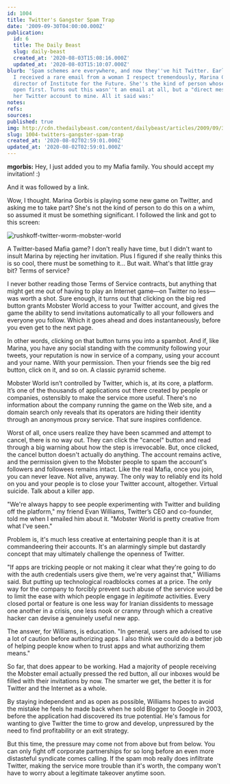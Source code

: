 ```yaml
---
id: 1004
title: Twitter's Gangster Spam Trap
date: '2009-09-30T04:00:00.000Z'
publication:
  id: 6
  title: The Daily Beast
  slug: daily-beast
  created_at: '2020-08-03T15:08:16.000Z'
  updated_at: '2020-08-03T15:10:07.000Z'
blurb: 'Spam schemes are everywhere, and now they''ve hit Twitter. Early Monday morning,
  I received a rare email from a woman I respect tremendously, Marina Gorbis, executive
  director of Institute for the Future. She''s the kind of person whose emails you
  open first. Turns out this wasn''t an email at all, but a "direct message" from
  her Twitter account to mine. All it said was:'
notes: 
refs: 
sources: 
published: true
img: http://cdn.thedailybeast.com/content/dailybeast/articles/2009/09/30/a-tweet-you-cant-refuse/_jcr_content/body/image_1.img.503.jpg/1337256000000.cached.jpg
slug: 1004-twitters-gangster-spam-trap
created_at: '2020-08-02T02:59:01.000Z'
updated_at: '2020-08-02T02:59:01.000Z'
---
```

**mgorbis:** Hey, I just added you to my Mafia family. You should accept my invitation! :)

And it was followed by a link.

Wow, I thought. Marina Gorbis is playing some new game on Twitter, and asking me to take part? She's not the kind of person to do this on a whim, so assumed it must be something significant. I followed the link and got to this screen:

![rushkoff-twitter-worm-mobster-world](http://cdn.thedailybeast.com/content/dailybeast/articles/2009/09/30/a-tweet-you-cant-refuse/_jcr_content/body/image_1.img.503.jpg/1337256000000.cached.jpg "rushkoff-twitter-worm-mobster-world")

A Twitter-based Mafia game? I don't really have time, but I didn't want to insult Marina by rejecting her invitation. Plus I figured if she really thinks this is so cool, there must be something to it... But wait. What's that little gray bit? Terms of service?

I never bother reading those Terms of Service contracts, but anything that might get me out of having to play an Internet game—on Twitter no less—was worth a shot. Sure enough, it turns out that clicking on the big red button grants Mobster World access to your Twitter account, and gives the game the ability to send invitations automatically to all your followers and everyone you follow. Which it goes ahead and does instantaneously, before you even get to the next page.

In other words, clicking on that button turns you into a spambot. And if, like Marina, you have any social standing with the community following your tweets, your reputation is now in service of a company, using your account and your name. With your permission. Then your friends see the big red button, click on it, and so on. A classic pyramid scheme.

Mobster World isn’t controlled by Twitter, which is, at its core, a platform. It’s one of the thousands of applications out there created by people or companies, ostensibly to make the service more useful. There's no information about the company running the game on the Web site, and a domain search only reveals that its operators are hiding their identity through an anonymous proxy service. That sure inspires confidence.

Worst of all, once users realize they have been scammed and attempt to cancel, there is no way out. They can click the "cancel" button and read through a big warning about how the step is irrevocable. But, once clicked, the cancel button doesn't actually do anything. The account remains active, and the permission given to the Mobster people to spam the account's followers and followees remains intact. Like the real Mafia, once you join, you can never leave. Not alive, anyway. The only way to reliably end its hold on you and your people is to close your Twitter account, altogether. Virtual suicide. Talk about a killer app.

"We're always happy to see people experimenting with Twitter and building off the platform," my friend Evan Williams, Twitter’s CEO and co-founder, told me when I emailed him about it. "Mobster World is pretty creative from what I've seen."

Problem is, it's much less creative at entertaining people than it is at commandeering their accounts. It's an alarmingly simple but dastardly concept that may ultimately challenge the openness of Twitter.

"If apps are tricking people or not making it clear what they're going to do with the auth credentials users give them, we're very against that," Williams said. But putting up technological roadblocks comes at a price. The only way for the company to forcibly prevent such abuse of the service would be to limit the ease with which people engage in *legitimate* activities. Every closed portal or feature is one less way for Iranian dissidents to message one another in a crisis, one less nook or cranny through which a creative hacker can devise a genuinely useful new app.

The answer, for Williams, is education. "In general, users are advised to use a lot of caution before authorizing apps. I also think we could do a better job of helping people know when to trust apps and what authorizing them means."

So far, that does appear to be working. Had a majority of people receiving the Mobster email actually pressed the red button, all our inboxes would be filled with their invitations by now. The smarter we get, the better it is for Twitter and the Internet as a whole.

By staying independent and as open as possible, Williams hopes to avoid the mistake he feels he made back when he sold Blogger to Google in 2003, before the application had discovered its true potential. He's famous for wanting to give Twitter the time to grow and develop, unpressured by the need to find profitability or an exit strategy.

But this time, the pressure may come not from above but from below. You can only fight off corporate partnerships for so long before an even more distasteful syndicate comes calling. If the spam mob really does infiltrate Twitter, making the service more trouble than it's worth, the company won't have to worry about a legitimate takeover anytime soon.
